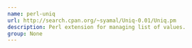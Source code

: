 ```yaml
---
name: perl-uniq
url: http://search.cpan.org/~syamal/Uniq-0.01/Uniq.pm
description: Perl extension for managing list of values.
group: None
---
```

